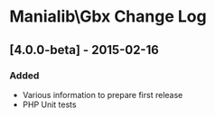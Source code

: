 # Manialib\Gbx Change Log

## [4.0.0-beta] - 2015-02-16
### Added
- Various information to prepare first release
- PHP Unit tests
